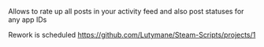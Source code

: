 Allows to rate up all posts in your activity feed and also post statuses for any app IDs

Rework is scheduled https://github.com/Lutymane/Steam-Scripts/projects/1
